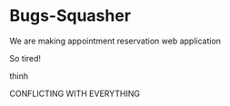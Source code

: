 # Bugs-Squasher
We are making appointment reservation web application

So tired!

thinh


CONFLICTING WITH EVERYTHING
